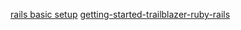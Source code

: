 [rails basic setup](https://github.com/konung/trailblazer-rails-basic-setup)
[getting-started-trailblazer-ruby-rails](https://culttt.com/2016/05/04/getting-started-trailblazer-ruby-rails)
